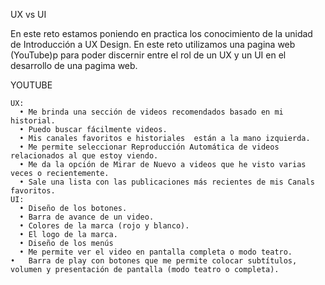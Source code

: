 UX vs UI

En este reto estamos poniendo en practica los conocimiento de la unidad de Introducción a UX Design. En este reto utilizamos una pagina web (YouTube)p
para poder discernir entre el rol de un UX y un UI en el desarrollo de una pagima web.

YOUTUBE

    UX:
      •	Me brinda una sección de videos recomendados basado en mi historial.
      •	Puedo buscar fácilmente videos.
      •	Mis canales favoritos e historiales  están a la mano izquierda.
      •	Me permite seleccionar Reproducción Automática de videos relacionados al que estoy viendo.
      •	Me da la opción de Mirar de Nuevo a videos que he visto varias veces o recientemente.
      •	Sale una lista con las publicaciones más recientes de mis Canals favoritos.
    UI:
      •	Diseño de los botones.
      •	Barra de avance de un video.
      •	Colores de la marca (rojo y blanco).
      •	El logo de la marca.
      •	Diseño de los menús
      •	Me permite ver el video en pantalla completa o modo teatro.
    •	Barra de play con botones que me permite colocar subtítulos, volumen y presentación de pantalla (modo teatro o completa).
